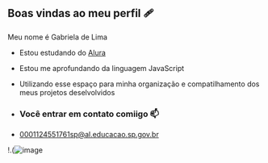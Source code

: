 ## Boas vindas ao meu perfil 🩹

Meu nome é Gabriela de Lima
  
- Estou estudando do [Alura](https://www.alura.com.br)
- Estou me aprofundando da linguagem JavaScript
- Utilizando esse espaço para minha organização e compatilhamento dos meus projetos deselvolvidos

- ### Você entrar em contato comiigo 📫

- 0001124551761sp@al.educacao.sp.gov.br

!.(![image](https://github.com/user-attachments/assets/009707fa-703f-41e3-9665-a987f45e7166)

  
